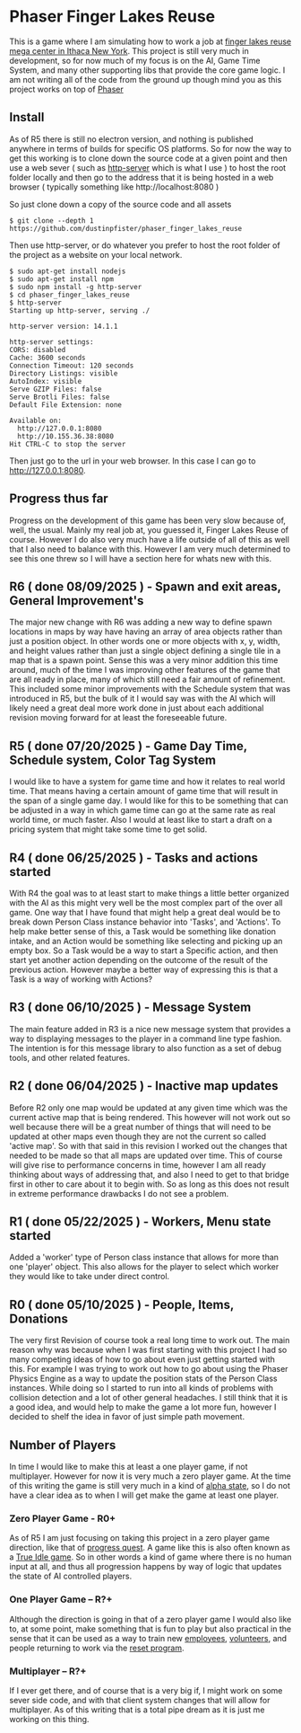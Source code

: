 # Phaser Finger Lakes Reuse

This is a game where I am simulating how to work a job at [finger lakes reuse mega center in Ithaca New York](https://ithacareuse.org/). This project is still very much in development, so for now much of my focus is on the AI, Game Time System, and many other supporting libs that provide the core game logic. I am not writing all of the code from the ground up though mind you as this project works on top of [Phaser](https://phaser.io/)

## Install

As of R5 there is still no electron version, and nothing is published anywhere in terms of builds for specific OS platforms. So for now the way to get this working is to clone down the source code at a given point and then use a web sever ( such as [http-server](https://www.npmjs.com/package/http-server) which is what I use ) to host the root folder locally and then go to the address that it is being hosted in a web browser ( typically something like http://localhost:8080 )

So just clone down a copy of the source code and all assets

```
$ git clone --depth 1 https://github.com/dustinpfister/phaser_finger_lakes_reuse
```

Then use http-server, or do whatever you prefer to host the root folder of the project as a website on your local network.

```
$ sudo apt-get install nodejs
$ sudo apt-get install npm
$ sudo npm install -g http-server
$ cd phaser_finger_lakes_reuse
$ http-server
Starting up http-server, serving ./

http-server version: 14.1.1

http-server settings: 
CORS: disabled
Cache: 3600 seconds
Connection Timeout: 120 seconds
Directory Listings: visible
AutoIndex: visible
Serve GZIP Files: false
Serve Brotli Files: false
Default File Extension: none

Available on:
  http://127.0.0.1:8080
  http://10.155.36.38:8080
Hit CTRL-C to stop the server
```

Then just go to the url in your web browser. In this case I can go to http://127.0.0.1:8080.

## Progress thus far

Progress on the development of this game has been very slow because of, well, the usual. Mainly my real job at, you guessed it, Finger Lakes Reuse of course. However I do also very much have a life outside of all of this as well that I also need to balance with this. However I am very much determined to see this one threw so I will have a section here for whats new with this.

## R6 ( done 08/09/2025 ) - Spawn and exit areas, General Improvement's

The major new change with R6 was adding a new way to define spawn locations in maps by way have having an array of area objects rather than just a position object. In other words one or more objects with x, y, width, and height values rather than just a single object defining a single tile in a map that is a spawn point. Sense this was a very minor addition this time around, much of the time I was improving other features of the game that are all ready in place, many of which still need a fair amount of refinement. This included some minor improvements with the Schedule system that was introduced in R5, but the bulk of it I would say was with the AI which will likely need a great deal more work done in just about each additional revision moving forward for at least the foreseeable future.

## R5 ( done 07/20/2025 ) - Game Day Time, Schedule system, Color Tag System

I would like to have a system for game time and how it relates to real world time. That means having a certain amount of game time that will result in the span of a single game day. I would like for this to be something that can be adjusted in a way in which game time can go at the same rate as real world time, or much faster. Also I would at least like to start a draft on a pricing system that might take some time to get solid.

## R4 ( done 06/25/2025 ) - Tasks and actions started

With R4 the goal was to at least start to make things a little better organized with the AI as this might very well be the most complex part of the over all game. One way that I have found that might help a great deal would be to break down Person Class instance behavior into 'Tasks', and 'Actions'. To help make better sense of this, a Task would be something like donation intake, and an Action would be something like selecting and picking up an empty box. So a Task would be a way to start a Specific action, and then start yet another action depending on the outcome of the result of the previous action. However maybe a better way of expressing this is that a Task is a way of working with Actions?

## R3 ( done 06/10/2025 ) - Message System

The main feature added in R3 is a nice new message system that provides a way to displaying messages to the player in a command line type fashion. The intention is for this message library to also function as a set of debug tools, and other related features.

## R2 ( done 06/04/2025 ) - Inactive map updates

Before R2 only one map would be updated at any given time which was the current active map that is being rendered. This however will not work out so well because there will be a great number of things that will need to be updated at other maps even though they are not the current so called 'active map'. So with that said in this revision I worked out the changes that needed to be made so that all maps are updated over time. This of course will give rise to performance concerns in time, however I am all ready thinking about ways of addressing that, and also I need to get to that bridge first in other to care about it to begin with. So as long as this does not result in extreme performance drawbacks I do not see a problem.

## R1 ( done 05/22/2025 ) - Workers, Menu state started

Added a 'worker' type of Person class instance that allows for more than one 'player' object. This also allows for the player to select which worker they would like to take under direct control.

## R0 ( done 05/10/2025 ) - People, Items, Donations 

The very first Revision of course took a real long time to work out. The main reason why was because when I was first starting with this project I had so many competing ideas of how to go about even just getting started with this. For example I was trying to work out how to go about using the Phaser Physics Engine as a way to update the position stats of the Person Class instances. While doing so I started to run into all kinds of problems with collision detection and a lot of other general headaches. I still think that it is a good idea, and would help to make the game a lot more fun, however I decided to shelf the idea in favor of just simple path movement.

## Number of Players

In time I would like to make this at least a one player game, if not multiplayer. However for now it is very much a zero player game. At the time of this writing the game is still very much in a kind of [alpha state](https://en.wikipedia.org/wiki/Software_release_life_cycle), so I do not have a clear idea as to when I will get make the game at least one player.

### Zero Player Game - R0+

As of R5 I am just focusing on taking this project in a zero player game direction, like that of [progress quest](https://en.wikipedia.org/wiki/Progress_Quest). A game like this is also often known as a [True Idle game](https://www.reddit.com/r/incremental_games/comments/2kfozg/where_are_the_true_idle_games/). So in other words a kind of game where there is no human input at all, and thus all progression happens by way of logic that updates the state of AI controlled players.

### One Player Game – R?+

Although the direction is going in that of a zero player game I would also like to, at some point, make something that is fun to play but also practical in the sense that it can be used as a way to train new [employees](https://ithacareuse.org/staff/), [volunteers](https://ithacareuse.org/volunteer/), and people returning to work via the [reset program](https://ithacareuse.org/reset/). 

### Multiplayer – R?+

If I ever get there, and of course that is a very big if, I might work on some sever side code, and with that client system changes that will allow for multiplayer. As of this writing that is a total pipe dream as it is just me working on this thing.
